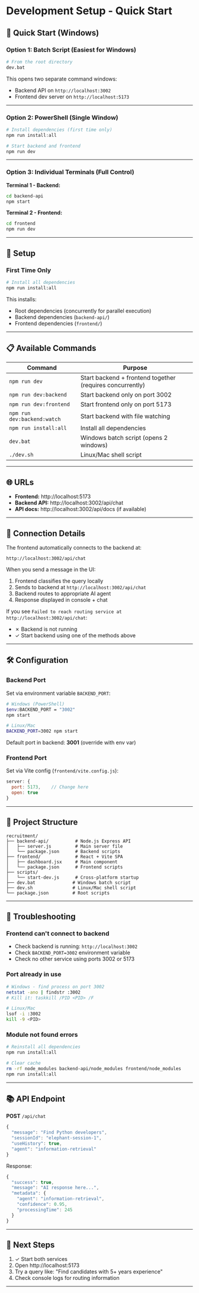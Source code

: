 # Development Setup - Quick Start

## 🚀 Quick Start (Windows)

### Option 1: Batch Script (Easiest for Windows)
```bash
# From the root directory
dev.bat
```
This opens two separate command windows:
- Backend API on `http://localhost:3002`
- Frontend dev server on `http://localhost:5173`

---

### Option 2: PowerShell (Single Window)
```powershell
# Install dependencies (first time only)
npm run install:all

# Start backend and frontend
npm run dev
```

---

### Option 3: Individual Terminals (Full Control)

**Terminal 1 - Backend:**
```bash
cd backend-api
npm start
```

**Terminal 2 - Frontend:**
```bash
cd frontend
npm run dev
```

---

## 🔧 Setup

### First Time Only
```bash
# Install all dependencies
npm run install:all
```

This installs:
- Root dependencies (concurrently for parallel execution)
- Backend dependencies (`backend-api/`)
- Frontend dependencies (`frontend/`)

---

## 📋 Available Commands

| Command | Purpose |
|---------|---------|
| `npm run dev` | Start backend + frontend together (requires concurrently) |
| `npm run dev:backend` | Start backend only on port 3002 |
| `npm run dev:frontend` | Start frontend only on port 5173 |
| `npm run dev:backend:watch` | Start backend with file watching |
| `npm run install:all` | Install all dependencies |
| `dev.bat` | Windows batch script (opens 2 windows) |
| `./dev.sh` | Linux/Mac shell script |

---

## 🌐 URLs

- **Frontend:** http://localhost:5173
- **Backend API:** http://localhost:3002/api/chat
- **API docs:** http://localhost:3002/api/docs (if available)

---

## 🔌 Connection Details

The frontend automatically connects to the backend at:
```
http://localhost:3002/api/chat
```

When you send a message in the UI:
1. Frontend classifies the query locally
2. Sends to backend at `http://localhost:3002/api/chat`
3. Backend routes to appropriate AI agent
4. Response displayed in console + chat

If you see `Failed to reach routing service at http://localhost:3002/api/chat`:
- ✗ Backend is not running
- ✓ Start backend using one of the methods above

---

## 🛠️ Configuration

### Backend Port
Set via environment variable `BACKEND_PORT`:
```bash
# Windows (PowerShell)
$env:BACKEND_PORT = "3002"
npm start

# Linux/Mac
BACKEND_PORT=3002 npm start
```

Default port in backend: **3001** (override with env var)

### Frontend Port
Set via Vite config (`frontend/vite.config.js`):
```javascript
server: {
  port: 5173,    // Change here
  open: true
}
```

---

## 📝 Project Structure

```
recruitment/
├── backend-api/          # Node.js Express API
│   ├── server.js         # Main server file
│   └── package.json      # Backend scripts
├── frontend/             # React + Vite SPA
│   ├── dashboard.jsx     # Main component
│   └── package.json      # Frontend scripts
├── scripts/
│   └── start-dev.js      # Cross-platform startup
├── dev.bat              # Windows batch script
├── dev.sh               # Linux/Mac shell script
└── package.json         # Root scripts
```

---

## 🐛 Troubleshooting

### Frontend can't connect to backend
- Check backend is running: `http://localhost:3002`
- Check `BACKEND_PORT=3002` environment variable
- Check no other service using ports 3002 or 5173

### Port already in use
```bash
# Windows - find process on port 3002
netstat -ano | findstr :3002
# Kill it: taskkill /PID <PID> /F

# Linux/Mac
lsof -i :3002
kill -9 <PID>
```

### Module not found errors
```bash
# Reinstall all dependencies
npm run install:all

# Clear cache
rm -rf node_modules backend-api/node_modules frontend/node_modules
npm run install:all
```

---

## 📚 API Endpoint

**POST** `/api/chat`

```javascript
{
  "message": "Find Python developers",
  "sessionId": "elephant-session-1",
  "useHistory": true,
  "agent": "information-retrieval"
}
```

Response:
```javascript
{
  "success": true,
  "message": "AI response here...",
  "metadata": {
    "agent": "information-retrieval",
    "confidence": 0.95,
    "processingTime": 245
  }
}
```

---

## 🎯 Next Steps

1. ✓ Start both services
2. Open http://localhost:5173
3. Try a query like: "Find candidates with 5+ years experience"
4. Check console logs for routing information

---

